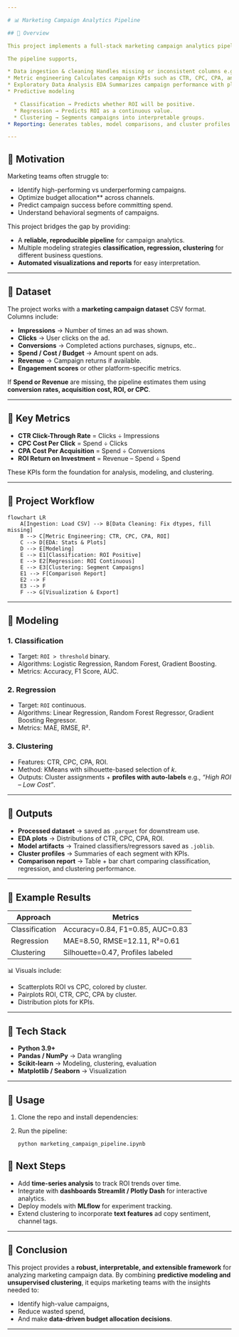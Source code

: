 ```yaml
---

# 📊 Marketing Campaign Analytics Pipeline

## 🔹 Overview

This project implements a full-stack marketing campaign analytics pipeline in Python. The goal is to transform raw campaign datasets impressions, clicks, conversions, costs, engagement metrics into **actionable insights** that drive marketing decisions.

The pipeline supports,

* Data ingestion & cleaning Handles missing or inconsistent columns e.g., Spend, Revenue.
* Metric engineering Calculates campaign KPIs such as CTR, CPC, CPA, and ROI.
* Exploratory Data Analysis EDA Summarizes campaign performance with plots and statistics.
* Predictive modeling

  * Classification → Predicts whether ROI will be positive.
  * Regression → Predicts ROI as a continuous value.
  * Clustering → Segments campaigns into interpretable groups.
* Reporting: Generates tables, model comparisons, and cluster profiles with labels like *“High ROI – Low Cost”*.

---
```


## 🔹 Motivation

Marketing teams often struggle to:

* Identify high-performing vs underperforming campaigns.
* Optimize budget allocation** across channels.
* Predict campaign success before committing spend.
* Understand behavioral segments of campaigns.

This project bridges the gap by providing:

* A **reliable, reproducible pipeline** for campaign analytics.
* Multiple modeling strategies **classification, regression, clustering** for different business questions.
* **Automated visualizations and reports** for easy interpretation.

---

## 🔹 Dataset

The project works with a **marketing campaign dataset** CSV format. Columns include:

* **Impressions** → Number of times an ad was shown.
* **Clicks** → User clicks on the ad.
* **Conversions** → Completed actions purchases, signups, etc..
* **Spend / Cost / Budget** → Amount spent on ads.
* **Revenue** → Campaign returns if available.
* **Engagement scores** or other platform-specific metrics.

If **Spend or Revenue** are missing, the pipeline estimates them using **conversion rates, acquisition cost, ROI, or CPC**.

---

## 🔹 Key Metrics

* **CTR Click-Through Rate** = Clicks ÷ Impressions
* **CPC Cost Per Click** = Spend ÷ Clicks
* **CPA Cost Per Acquisition** = Spend ÷ Conversions
* **ROI Return on Investment** = Revenue – Spend ÷ Spend

These KPIs form the foundation for analysis, modeling, and clustering.

---

## 🔹 Project Workflow

```mermaid
flowchart LR
    A[Ingestion: Load CSV] --> B[Data Cleaning: Fix dtypes, fill missing]
    B --> C[Metric Engineering: CTR, CPC, CPA, ROI]
    C --> D[EDA: Stats & Plots]
    D --> E[Modeling]
    E --> E1[Classification: ROI Positive]
    E --> E2[Regression: ROI Continuous]
    E --> E3[Clustering: Segment Campaigns]
    E1 --> F[Comparison Report]
    E2 --> F
    E3 --> F
    F --> G[Visualization & Export]
```

---

## 🔹 Modeling

### 1. **Classification**

* Target: `ROI > threshold` binary.
* Algorithms: Logistic Regression, Random Forest, Gradient Boosting.
* Metrics: Accuracy, F1 Score, AUC.

### 2. **Regression**

* Target: `ROI` continuous.
* Algorithms: Linear Regression, Random Forest Regressor, Gradient Boosting Regressor.
* Metrics: MAE, RMSE, R².

### 3. **Clustering**

* Features: CTR, CPC, CPA, ROI.
* Method: KMeans with silhouette-based selection of *k*.
* Outputs: Cluster assignments + **profiles with auto-labels** e.g., *“High ROI – Low Cost”*.

---

## 🔹 Outputs

* **Processed dataset** → saved as `.parquet` for downstream use.
* **EDA plots** → Distributions of CTR, CPC, CPA, ROI.
* **Model artifacts** → Trained classifiers/regressors saved as `.joblib`.
* **Cluster profiles** → Summaries of each segment with KPIs.
* **Comparison report** → Table + bar chart comparing classification, regression, and clustering performance.

---

## 🔹 Example Results

| Approach            | Metrics                           |
| ------------------- | --------------------------------- |
| Classification | Accuracy=0.84, F1=0.85, AUC=0.83  |
| Regression    | MAE=8.50, RMSE=12.11, R²=0.61     |
| Clustering    | Silhouette=0.47, Profiles labeled |

📊 Visuals include:

* Scatterplots ROI vs CPC, colored by cluster.
* Pairplots ROI, CTR, CPC, CPA by cluster.
* Distribution plots for KPIs.

---

## 🔹 Tech Stack

* **Python 3.9+**
* **Pandas / NumPy** → Data wrangling
* **Scikit-learn** → Modeling, clustering, evaluation
* **Matplotlib / Seaborn** → Visualization

---

## 🔹 Usage

1. Clone the repo and install dependencies:

2. Run the pipeline:

   ```bash
   python marketing_campaign_pipeline.ipynb
   ```

## 🔹 Next Steps

* Add **time-series analysis** to track ROI trends over time.
* Integrate with **dashboards Streamlit / Plotly Dash** for interactive analytics.
* Deploy models with **MLflow** for experiment tracking.
* Extend clustering to incorporate **text features** ad copy sentiment, channel tags.

---

## 🔹 Conclusion

This project provides a **robust, interpretable, and extensible framework** for analyzing marketing campaign data. By combining **predictive modeling and unsupervised clustering**, it equips marketing teams with the insights needed to:

* Identify high-value campaigns,
* Reduce wasted spend,
* And make **data-driven budget allocation decisions**.

---
